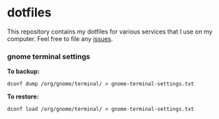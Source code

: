 # dotfiles

This repository contains my dotfiles for various services that I use on my computer.
Feel free to file any [issues](https://github.com/sxnaprkhr/dotfiles/issues).

### gnome terminal settings

**To backup:**

```dconf dump /org/gnome/terminal/ > gnome-terminal-settings.txt```

**To restore:**

```dconf load /org/gnome/terminal/ < gnome-terminal-settings.txt```
